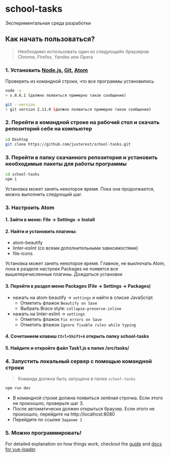 # school-tasks

Экспериментальная среда разработки

## Как начать пользоваться?
> Необходимо использовать один из следующийх браузеров: Chrome, Firefox, Yandex или Opera
### 1. Установить [Node.js](https://nodejs.org/en/), [Git](https://git-scm.com/downloads), [Atom](https://atom.io/)
Проверить из командной строки, что все программы установились
``` bash
node -v
> v.8.6.1 (должно появиться примерно такое сообщение)

git --version 
> git version 2.11.0 (должно появиться примерно такое сообщение)
```

### 2. Перейти в командной строке на рабочий стол и скачать репозиторий себе на компьютер
``` bash
cd Desktop
git clone https://github.com/justerest/school-tasks.git
```

### 3. Перейти в папку скачанного репозитория и установить необходимые пакеты для работы программы
``` bash
cd school-tasks
npm i
```
Установка может занять некоторое время. Пока она продолжается, можно выполнить следующий шаг.

### 3. Настроить Atom

#### 1. Зайти в меню: File -> Settings -> Install
#### 2. Найти и установить плагины:
- atom-beautify
- linter-eslint (со всеми дополнительными зависимостями)
- file-icons

Установка может занять некоторое время. Главное, не выключать Atom, пока в разделе настроек Packages не появятся все вышеперечисленные плагины. Дождаться установки

#### 3. Перейти в раздел меню Packages (File -> Settings -> Packages)
- нажать на atom-beautify -> `settings` и найти в списке JavaScript
  - Отметить флажок `Beautify on Save`
  - Выбрать Brace style: `collapse-preserve-inline`
- нажать на linter-eslint -> `settings`
  - Отметить флажок `Fix errors on Save`
  - Отметить флажок `Ignore fixable rules while typing`

#### 4. Сочетанием клавиш `Ctrl+Shift+A` открыть папку school-tasks

#### 5. Найдите и откройте файл Task1.js в папке /src/tasks/

### 4. Запустить локальный сервер с помощью командной строки
> Команда должна быть запущена в папке `school-tasks`
``` bash
npm run dev
```
- В командной строке должна появиться зелёная строчка. Если этого не произошло, проверьте шаг 3. 
- После автоматически должен открыться браузер. Если этого не произошло, перейдите на http://localhost:8080 
- Перейдите по ссылке `Задание 1`

### 5. Можно программировать!

For detailed explanation on how things work, checkout the [guide](http://vuejs-templates.github.io/webpack/) and [docs for vue-loader](http://vuejs.github.io/vue-loader).
